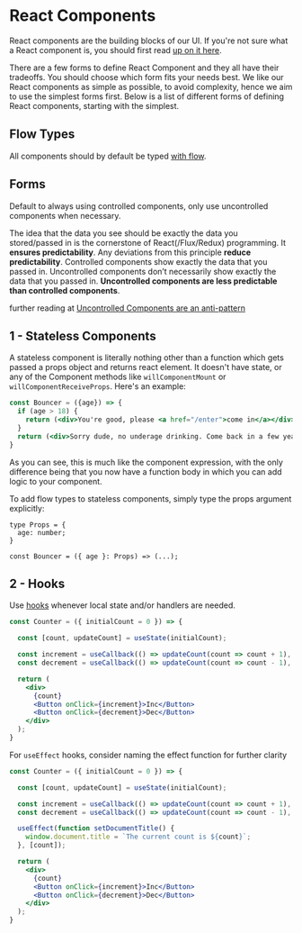 # React Components
React components are the building blocks of our UI. If you're not sure what a React component is, you should first read [up on it here](https://facebook.github.io/react/).

There are a few forms to define React Component and they all have their tradeoffs. You should choose which form fits your needs best. We like our React components as simple as possible, to avoid complexity, hence we aim to use the simplest forms first. Below is a list of different forms of defining React components, starting with the simplest.

## Flow Types
All components should by default be typed [with flow](https://flow.org/en/docs/react/).

## Forms

Default to always using controlled components, only use uncontrolled components when necessary.

The idea that the data you see should be exactly the data you stored/passed in is the cornerstone of React(/Flux/Redux) programming. It __ensures predictability__. Any deviations from this principle __reduce predictability__. Controlled components show exactly the data that you passed in. Uncontrolled components don’t necessarily show exactly the data that you passed in. __Uncontrolled components are less predictable than controlled components__.

further reading at [Uncontrolled Components are an anti-pattern](https://medium.com/@jedwards8/uncontrolled-components-are-an-anti-pattern-abbdd86fd39e#.rzr8uan2c)

## 1 - Stateless Components
A stateless component is literally nothing other than a function which gets passed a props object and returns react element. It doesn't have state, or any of the Component methods like `willComponentMount` or `willComponentReceiveProps`. Here's an example:

```jsx
const Bouncer = ({age}) => {
  if (age > 18) {
    return (<div>You're good, please <a href="/enter">come in</a></div>);
  }
  return (<div>Sorry dude, no underage drinking. Come back in a few years.</div>);
}
```
As you can see, this is much like the component expression, with the only difference being that you now have a function body in which you can add logic to your component.

To add flow types to stateless components, simply type the props argument explicitly:
```
type Props = {
  age: number;
}

const Bouncer = ({ age }: Props) => (...);
```

## 2 - Hooks

Use [hooks](https://reactjs.org/docs/hooks-intro.html) whenever local state and/or handlers are needed.
```jsx
const Counter = ({ initialCount = 0 }) => {

  const [count, updateCount] = useState(initialCount);

  const increment = useCallback(() => updateCount(count => count + 1), [updateCount]);
  const decrement = useCallback(() => updateCount(count => count - 1), [updateCount]);

  return (
    <div>
      {count}
      <Button onClick={increment}>Inc</Button>
      <Button onClick={decrement}>Dec</Button>
    </div>
  );
}
```

For `useEffect` hooks, consider naming the effect function for further clarity

```jsx
const Counter = ({ initialCount = 0 }) => {

  const [count, updateCount] = useState(initialCount);

  const increment = useCallback(() => updateCount(count => count + 1), [updateCount]);
  const decrement = useCallback(() => updateCount(count => count - 1), [updateCount]);

  useEffect(function setDocumentTitle() {
    window.document.title = `The current count is ${count}`;
  }, [count]);

  return (
    <div>
      {count}
      <Button onClick={increment}>Inc</Button>
      <Button onClick={decrement}>Dec</Button>
    </div>
  );
}
```
